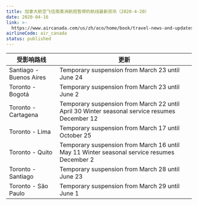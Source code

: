 ```yaml
---
title: 加拿大航空飞往南美洲航班暂停的航线最新资讯（2020-4-20）
date: 2020-04-16
link: >-
  https://www.aircanada.com/us/zh/aco/home/book/travel-news-and-updates/2020/china-travel.html#/south-america
airlineCode: air_canada
status: published
---
```

受影响路线 | 更新  
---|---  
Santiago - Buenos Aires | Temporary suspension from March 23 until June 24  
Toronto - Bogotá | Temporary suspension from March 23 until June 2  
Toronto - Cartagena | Temporary suspension from March 22 until April 30 Winter seasonal service resumes December 12  
Toronto - Lima | Temporary suspension from March 17 until October 25  
Toronto - Quito | Temporary suspension from March 16 until May 11 Winter seasonal service resumes December 2  
Toronto - Santiago | Temporary suspension from March 28 until June 23  
Toronto - São Paulo | Temporary suspension from March 29 until June 1
